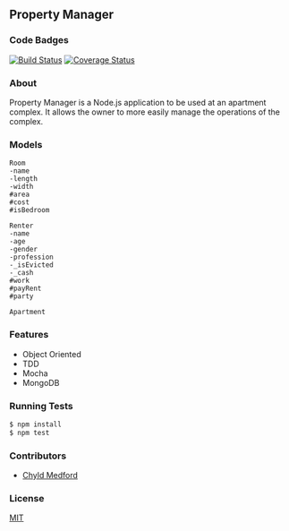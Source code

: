 ## Property Manager
### Code Badges
[![Build Status](https://travis-ci.org/nss-cohort-2014-06-07/property-manager.svg?branch=master)](https://travis-ci.org/nss-cohort-2014-06-07/property-manager)
[![Coverage Status](https://coveralls.io/repos/nss-cohort-2014-06-07/property-manager/badge.png?branch=master)](https://coveralls.io/r/nss-cohort-2014-06-07/property-manager?branch=master)

### About
Property Manager is a Node.js application to be used at an apartment complex. It allows the owner to more easily manage the operations of the complex.

### Models
```
Room
-name
-length
-width
#area
#cost
#isBedroom
```

```
Renter
-name
-age
-gender
-profession
-_isEvicted
-_cash
#work
#payRent
#party
```

```
Apartment
```

### Features
- Object Oriented
- TDD
- Mocha
- MongoDB

### Running Tests
```bash
$ npm install
$ npm test
```

### Contributors
- [Chyld Medford](https://github.com/chyld)

### License
[MIT](LICENSE)
